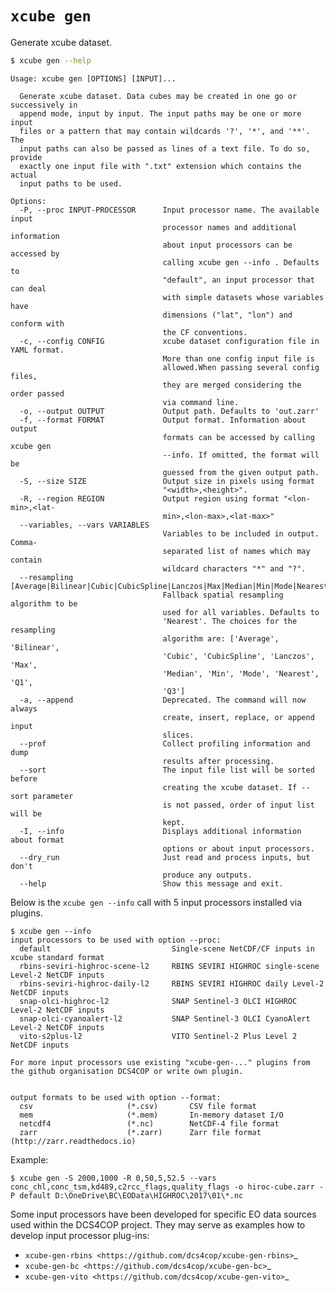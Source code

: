 # `xcube gen`

Generate xcube dataset.

```bash
$ xcube gen --help
```

    Usage: xcube gen [OPTIONS] [INPUT]...
    
      Generate xcube dataset. Data cubes may be created in one go or successively in
      append mode, input by input. The input paths may be one or more input
      files or a pattern that may contain wildcards '?', '*', and '**'. The
      input paths can also be passed as lines of a text file. To do so, provide
      exactly one input file with ".txt" extension which contains the actual
      input paths to be used.
    
    Options:
      -P, --proc INPUT-PROCESSOR      Input processor name. The available input
                                      processor names and additional information
                                      about input processors can be accessed by
                                      calling xcube gen --info . Defaults to
                                      "default", an input processor that can deal
                                      with simple datasets whose variables have
                                      dimensions ("lat", "lon") and conform with
                                      the CF conventions.
      -c, --config CONFIG             xcube dataset configuration file in YAML format.
                                      More than one config input file is
                                      allowed.When passing several config files,
                                      they are merged considering the order passed
                                      via command line.
      -o, --output OUTPUT             Output path. Defaults to 'out.zarr'
      -f, --format FORMAT             Output format. Information about output
                                      formats can be accessed by calling xcube gen
                                      --info. If omitted, the format will be
                                      guessed from the given output path.
      -S, --size SIZE                 Output size in pixels using format
                                      "<width>,<height>".
      -R, --region REGION             Output region using format "<lon-min>,<lat-
                                      min>,<lon-max>,<lat-max>"
      --variables, --vars VARIABLES
                                      Variables to be included in output. Comma-
                                      separated list of names which may contain
                                      wildcard characters "*" and "?".
      --resampling [Average|Bilinear|Cubic|CubicSpline|Lanczos|Max|Median|Min|Mode|Nearest|Q1|Q3]
                                      Fallback spatial resampling algorithm to be
                                      used for all variables. Defaults to
                                      'Nearest'. The choices for the resampling
                                      algorithm are: ['Average', 'Bilinear',
                                      'Cubic', 'CubicSpline', 'Lanczos', 'Max',
                                      'Median', 'Min', 'Mode', 'Nearest', 'Q1',
                                      'Q3']
      -a, --append                    Deprecated. The command will now always
                                      create, insert, replace, or append input
                                      slices.
      --prof                          Collect profiling information and dump
                                      results after processing.
      --sort                          The input file list will be sorted before
                                      creating the xcube dataset. If --sort parameter
                                      is not passed, order of input list will be
                                      kept.
      -I, --info                      Displays additional information about format
                                      options or about input processors.
      --dry_run                       Just read and process inputs, but don't
                                      produce any outputs.
      --help                          Show this message and exit.


Below is the `xcube gen --info` call with 5 input processors installed via plugins.

    $ xcube gen --info
    input processors to be used with option --proc:
      default                           Single-scene NetCDF/CF inputs in xcube standard format
      rbins-seviri-highroc-scene-l2     RBINS SEVIRI HIGHROC single-scene Level-2 NetCDF inputs
      rbins-seviri-highroc-daily-l2     RBINS SEVIRI HIGHROC daily Level-2 NetCDF inputs
      snap-olci-highroc-l2              SNAP Sentinel-3 OLCI HIGHROC Level-2 NetCDF inputs
      snap-olci-cyanoalert-l2           SNAP Sentinel-3 OLCI CyanoAlert Level-2 NetCDF inputs
      vito-s2plus-l2                    VITO Sentinel-2 Plus Level 2 NetCDF inputs

    For more input processors use existing "xcube-gen-..." plugins from the github organisation DCS4COP or write own plugin.


    output formats to be used with option --format:
      csv                     (*.csv)       CSV file format
      mem                     (*.mem)       In-memory dataset I/O
      netcdf4                 (*.nc)        NetCDF-4 file format
      zarr                    (*.zarr)      Zarr file format (http://zarr.readthedocs.io)


Example:

    $ xcube gen -S 2000,1000 -R 0,50,5,52.5 --vars conc_chl,conc_tsm,kd489,c2rcc_flags,quality_flags -o hiroc-cube.zarr -P default D:\OneDrive\BC\EOData\HIGHROC\2017\01\*.nc


Some input processors have been developed for specific EO data sources 
used within the DCS4COP project. They may serve as examples how to develop
input processor plug-ins:

* `xcube-gen-rbins <https://github.com/dcs4cop/xcube-gen-rbins>`_
* `xcube-gen-bc <https://github.com/dcs4cop/xcube-gen-bc>`_
* `xcube-gen-vito <https://github.com/dcs4cop/xcube-gen-vito>`_

